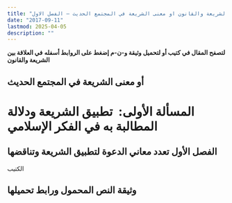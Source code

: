 ```yaml
---
title: "في العلاقة بين الشريعة والقانون او معنى الشريعة في المجتمع الحديث – الفصل الاول"
date: "2017-09-11"
lastmod: 2025-04-05
description: ""
---
```

**لتصفح المقال في كتيب أو لتحميل وثيقة و-ن-م إضغط على الروابط أسفله** **في العلاقة بين الشريعة والقانون**

## **أو معنى الشريعة في المجتمع الحديث**

# المسألة الأولى:  تطبيق الشريعة ودلالة المطالبة به في الفكر الإسلامي

## الفصل الأول تعدد معاني الدعوة لتطبيق الشريعة وتناقضها

الكتيب

## وثيقة النص المحمول ورابط تحميلها

###

